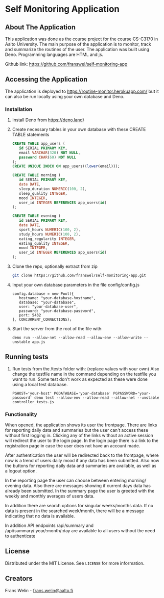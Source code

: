 # Self Monitoring Application

## About The Application

This application was done as the course project for the course CS-C3170 in Aalto University. The main purpose of the application is to monitor, track and summarize
the routines of the user. The application was built using Deno. Programming languages are HTML and js.

Github link: https://github.com/franswel/self-monitoring-app

## Accessing the Application

The application is deployed to https://routine-monitor.herokuapp.com/ but it can also be run locally using your own database and Deno.

### Installation

1. Install Deno from https://deno.land/

2. Create necessary tables in your own database with these CREATE TABLE statements
   ```sql
   CREATE TABLE app_users (
      id SERIAL PRIMARY KEY,
      email VARCHAR(320) NOT NULL,
      password CHAR(60) NOT NULL
   );
   CREATE UNIQUE INDEX ON app_users((lower(email)));
   
   CREATE TABLE morning (
      id SERIAL PRIMARY KEY,
      date DATE,
      sleep_duration NUMERIC(100, 2),
      sleep_quality INTEGER,
      mood INTEGER,
      user_id INTEGER REFERENCES app_users(id)
   );
   
   CREATE TABLE evening (
      id SERIAL PRIMARY KEY,
      date DATE,
      sport_hours NUMERIC(100, 2),
      study_hours NUMERIC(100, 2),
      eating_regularity INTEGER,
      eating_quality INTEGER,
      mood INTEGER,
      user_id INTEGER REFERENCES app_users(id)
   );
   ```
3. Clone the repo, optionally extract from zip
   ```sh
   git clone https://github.com/franswel/self-monitoring-app.git
   ```
4. Input your own database parameters in the file config/config.js
   ```
   config.database = new Pool({
      hostname: "your-database-hostname",
      database: "your-database",
      user: "your-database-user",
      password: "your-database-password",
      port: 5432
   }, CONCURRENT_CONNECTIONS);
   ```
5. Start the server from the root of the file with
   ```
   deno run --allow-net --allow-read --allow-env --allow-write --unstable app.js
   ```
   
## Running tests

1. Run tests from the /tests folder with: (replace values with your own)
   Also change the testfile name in the command depending on the testfile you want to run. 
   Some test don't work as expected as these were done using a local test database.
   ```
   PGHOST='your-host' PGDATABASE='your-database' PGPASSWORD='your-password' deno test --allow-env --allow-read --allow-net --unstable controller_tests.js
   ```

### Functionality

When opened, the application shows its user the frontpage. There are links for reporting daily data and summaries but the user can't access these without
first logging in. Clicking any of the links without an active session will redirect the user to the login page. In the login page there is a link to the registration page in case the user does not have an account made. 

After authentication the user will be redirected back to the frontpage, where now is a trend of users daily mood if any data has been submitted. Also now the buttons for reporting daily data and summaries are available, as well as a logout option. 
  
In the reporting page the user can choose between entering morning/ evening data. Also there are messages showing if current days data has already been submitted. In the summary page the user is greeted with the weekly and monthly averages of users data. 

In addition there are search options for singular weeks/months data. If no data is present in the searched week/month, there will be a message indicating that no data is available.
 
In addition API endpoints /api/summary and /api/summary/:year/:month/:day are available to all users without the need to authenticate


## License

Distributed under the MIT License. See `LICENSE` for more information.


## Creators

 Frans Welin  - frans.welin@aalto.fi  
